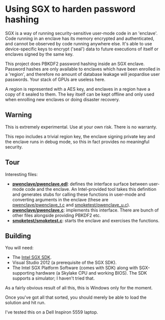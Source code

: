 Using SGX to harden password hashing
====================================

SGX is a way of running security-sensitive user-mode code in an 'enclave'.
Code running in an enclave has its memory encrypted and authenticated, and cannot be
observed by code running anywhere else.  It's able to use device-specific
keys to encrypt ('seal') data to future executions of itself or enclaves signed by the
same key.

This project does PBKDF2 password hashing inside an SGX enclave.
Password hashes are only available to enclaves which have been enrolled in a 'region',
and therefore no amount of database leakage will jeopardise user passwords.  Your
stack of GPUs are useless here.

A region is represented with a AES key, and enclaves in a region have a copy of it
sealed to them.  The key itself can be kept offline and only used when enrolling
new enclaves or doing disaster recovery.

Warning
-------

This is extremely experimental.  Use at your own risk. There is no warranty.

This repo includes a trivial region key, the enclave signing private key and the enclave
runs in debug mode, so this in fact provides no meaningful security.

Tour
----

Interesting files:

* **[pwenclave/pwenclave.edl](pwenclave/pwenclave.edl)**: defines the interface surface between user-mode code and the enclave.
  An Intel-provided tool takes this definition and generates stubs for calling these functions in user-mode and converting
  arguments in the enclave (these are [pwenclave/pwenclave_t.c](pwenclave/pwenclave_t.c)
  and [smoketest/pwenclave_u.c](smoketest/pwenclave_u.c)).
* **[pwenclave/pwenclave.c](pwenclave/pwenclave.c)**: implements this interface.  There are bunch of other files alongside providing PBKDF2 etc.
* **[smoketest/smoketest.c](smoketest/smoketest.c)**: starts the enclave and exercises the functions.

Building
--------

You will need:

- The [Intel SGX SDK](https://software.intel.com/en-us/sgx-sdk).
- Visual Studio 2012 (a prerequisite of the SGX SDK).
- The Intel SGX Platform Software (comes with SDK) along with SGX-supporting hardware (a Skylake CPU and working BIOS).  The SDK supports a simulator; I haven't tried that.

As a fairly obvious result of all this, this is Windows only for the moment.

Once you've got all that sorted, you should merely be able to load the solution and hit run.

I've tested this on a Dell Inspiron 5559 laptop.
